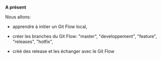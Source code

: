 
  
**A présent**


Nous allons: 

- apprendre à initier un Git Flow local,

- créer les branches du Git Flow:  "master", "developpement", "feature", "releases", "hotfix", 

- créé des release et les échanger avec le Git Flow


